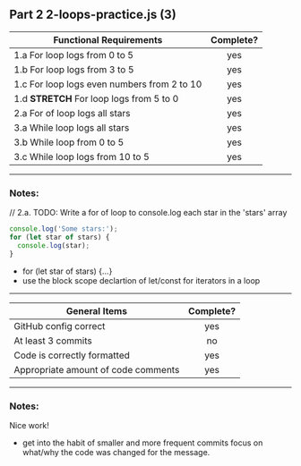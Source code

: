 ## Part 2 2-loops-practice.js (3)

| Functional Requirements                     | Complete? |
| ------------------------------------------- | :-------: |
| 1.a For loop logs from 0 to 5               |    yes    |
| 1.b For loop logs from 3 to 5               |    yes    |
| 1.c For loop logs even numbers from 2 to 10 |    yes    |
| 1.d **STRETCH** For loop logs from 5 to 0   |    yes    |
| 2.a For of loop logs all stars              |    yes    |
| 3.a While loop logs all stars               |    yes    |
| 3.b While loop from 0 to 5                  |    yes    |
| 3.c While loop logs from 10 to 5            |    yes    |

---

### Notes:

// 2.a. TODO: Write a for of loop to console.log each star in the 'stars' array

```js
console.log('Some stars:');
for (let star of stars) {
  console.log(star);
}
```

- for (let star of stars) {...}
- use the block scope declartion of let/const for iterators in a loop

---

| General Items                       | Complete? |
| ----------------------------------- | :-------: |
| GitHub config correct               |    yes    |
| At least 3 commits                  |    no     |
| Code is correctly formatted         |    yes    |
| Appropriate amount of code comments |    yes    |

---

### Notes:

Nice work!

- get into the habit of smaller and more frequent commits focus on what/why the code was changed for the message.
